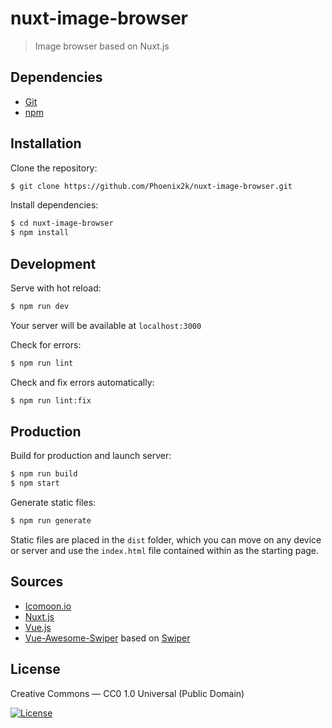nuxt-image-browser
==================
> Image browser based on Nuxt.js

## Dependencies
* [Git](https://git-scm.com/)
* [npm](https://www.npmjs.com/)

## Installation
Clone the repository:
```bash
$ git clone https://github.com/Phoenix2k/nuxt-image-browser.git
```

Install dependencies:
```bash
$ cd nuxt-image-browser
$ npm install
```

## Development
Serve with hot reload:
```bash
$ npm run dev
```
Your server will be available at `localhost:3000`

Check for errors:
```bash
$ npm run lint
```

Check and fix errors automatically:
```bash
$ npm run lint:fix
```

## Production
Build for production and launch server:
```bash
$ npm run build
$ npm start
```

Generate static files:
```bash
$ npm run generate
```
Static files are placed in the `dist` folder, which you can move on any device or server and use the `index.html` file contained within as the starting page.

## Sources
* [Icomoon.io](https://icomoon.io/)
* [Nuxt.js](https://nuxtjs.org/)
* [Vue.js](https://vuejs.org/)
* [Vue-Awesome-Swiper](https://surmon-china.github.io/vue-awesome-swiper/) based on [Swiper](http://idangero.us/swiper/)

## License
Creative Commons &mdash; CC0 1.0 Universal (Public Domain)

[![License](https://img.shields.io/badge/license-CC0%201.0-green.svg?style=flat-square)](https://creativecommons.org/publicdomain/zero/1.0/)
